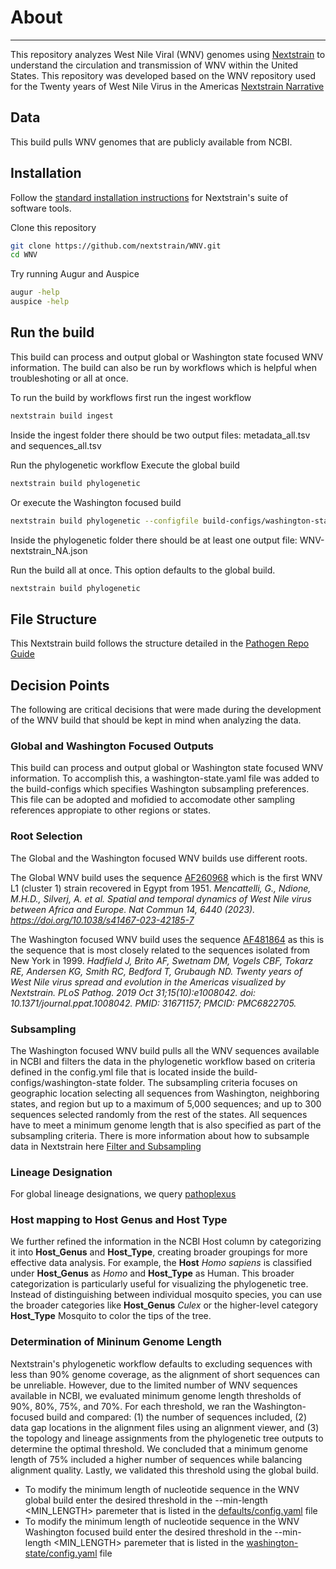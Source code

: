 # About
---

This repository analyzes West Nile Viral (WNV) genomes using [Nextstrain](https://nextstrain.org/) to understand the circulation and transmission of WNV within the United States. This repository was developed based on the WNV repository used for the Twenty years of West Nile Virus in the Americas [Nextstrain Narrative](https://nextstrain.org/WNV/NA)

## Data

This build pulls WNV genomes that are publicly available from NCBI.

## Installation
Follow the [standard installation instructions](https://docs.nextstrain.org/en/latest/install.html) for Nextstrain's suite of software tools. 

Clone this repository
```bash
git clone https://github.com/nextstrain/WNV.git
cd WNV
```

Try running Augur and Auspice
```bash
augur -help
auspice -help
```

## Run the build
This build can process and output global or Washington state focused WNV information. The build can also be run by workflows which is helpful when troubleshoting or all at once.

To run the build by workflows first run the ingest workflow
```bash
nextstrain build ingest
```
Inside the ingest folder there should be two output files: metadata_all.tsv and sequences_all.tsv

Run the phylogenetic workflow
Execute the global build
```bash
nextstrain build phylogenetic
```
Or execute the Washington focused build 
```bash
nextstrain build phylogenetic --configfile build-configs/washington-state/config.yaml
```
Inside the phylogenetic folder there should be at least one output file: WNV-nextstrain_NA.json

Run the build all at once. This option defaults to the global build.
```bash
nextstrain build phylogenetic
```

## File Structure
This Nextstrain build follows the structure detailed in the [Pathogen Repo Guide](https://github.com/nextstrain/pathogen-repo-guide)

## Decision Points
The following are critical decisions that were made during the development of the WNV build that should be kept in mind when analyzing the data.

### Global and Washington Focused Outputs
This build can process and output global or Washington state focused WNV information. To accomplish this, a washington-state.yaml file was added to the build-configs which specifies Washington subsampling preferences. This file can be adopted and mofidied to accomodate other sampling references appropiate to other regions or states.

### Root Selection
The Global and the Washington focused WNV builds use different roots.

The Global WNV build uses the sequence [AF260968](https://www.ncbi.nlm.nih.gov/nuccore/AF260968.1) which is the first WNV L1 (cluster 1) strain recovered in Egypt from 1951.
_Mencattelli, G., Ndione, M.H.D., Silverj, A. et al. Spatial and temporal dynamics of West Nile virus between Africa and Europe. Nat Commun 14, 6440 (2023). https://doi.org/10.1038/s41467-023-42185-7_

The Washington focused WNV build uses the sequence [AF481864](https://www.ncbi.nlm.nih.gov/nuccore/AF481864) as this is the sequence that is most closely related to the sequences isolated from New York in 1999. 
_Hadfield J, Brito AF, Swetnam DM, Vogels CBF, Tokarz RE, Andersen KG, Smith RC, Bedford T, Grubaugh ND. Twenty years of West Nile virus spread and evolution in the Americas visualized by Nextstrain. PLoS Pathog. 2019 Oct 31;15(10):e1008042. doi: 10.1371/journal.ppat.1008042. PMID: 31671157; PMCID: PMC6822705._

### Subsampling
The Washington focused WNV build pulls all the WNV sequences available in NCBI and filters the data in the phylogenetic workflow based on criteria defined in the config.yml file that is located inside the build-configs/washington-state folder. The subsampling criteria focuses on geographic location selecting all sequences from Washington, neighboring states, and region but up to a maximum of 5,000 sequences; and up to 300 sequences selected randomly from the rest of the states. All sequences have to meet a minimum genome length that is also specified as part of the subsampling criteria. There is more information about how to subsample data in Nextstrain here [Filter and Subsampling](https://docs.nextstrain.org/en/latest/guides/bioinformatics/filtering-and-subsampling.html)

### Lineage Designation
For global lineage designations, we query [pathoplexus](https://pathoplexus.org/)

### Host mapping to Host Genus and Host Type
We further refined the information in the NCBI Host column by categorizing it into **Host_Genus** and **Host_Type**, creating broader groupings for more effective data analysis. For example, the **Host** _Homo sapiens_ is classified under **Host_Genus** as _Homo_ and **Host_Type** as Human. This broader categorization is particularly useful for visualizing the phylogenetic tree. Instead of distinguishing between individual mosquito species, you can use the broader categories like **Host_Genus** _Culex_ or the higher-level category **Host_Type** Mosquito to color the tips of the tree.

### Determination of Mininum Genome Length
Nextstrain's phylogenetic workflow defaults to excluding sequences with less than 90% genome coverage, as the alignment of short sequences can be unreliable. However, due to the limited number of WNV sequences available in NCBI, we evaluated minimum genome length thresholds of 90%, 80%, 75%, and 70%. For each threshold, we ran the Washington-focused build and compared: (1) the number of sequences included, (2) data gap locations in the alignment files using an alignment viewer, and (3) the topology and lineage assignments from the phylogenetic tree outputs to determine the optimal threshold. We concluded that a minimum genome length of 75% included a higher number of sequences while balancing alignment quality. Lastly, we validated this threshold using the global build.
* To modify the minimum length of nucleotide sequence in the WNV global build enter the desired threshold in the --min-length <MIN_LENGTH> paremeter that is listed in the [defaults/config.yaml](https://github.com/nextstrain/WNV/blob/main/phylogenetic/defaults/config.yaml) file
* To modify the minimum length of nucleotide sequence in the WNV Washington focused build enter the desired threshold in the --min-length <MIN_LENGTH> paremeter that is listed in the [washington-state/config.yaml](https://github.com/nextstrain/WNV/blob/main/phylogenetic/build-configs/washington-state/config.yaml) file

